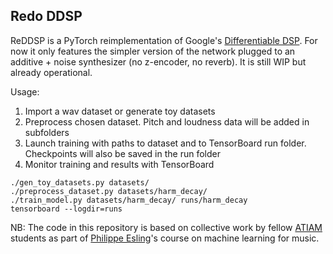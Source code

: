 ## Redo DDSP

ReDDSP is a PyTorch reimplementation of Google's [Differentiable DSP][1]. For now it only features the simpler version of the network plugged to an additive + noise synthesizer (no z-encoder, no reverb). It is still WIP but already operational.

Usage:
1. Import a wav dataset or generate toy datasets
2. Preprocess chosen dataset. Pitch and loudness data will be added in subfolders
3. Launch training with paths to dataset and to TensorBoard run folder. Checkpoints will also be saved in the run folder
4. Monitor training and results with TensorBoard
```shell
./gen_toy_datasets.py datasets/
./preprocess_dataset.py datasets/harm_decay/
./train_model.py datasets/harm_decay/ runs/harm_decay
tensorboard --logdir=runs
```

NB: The code in this repository is based on collective work by fellow [ATIAM][2] students as part of [Philippe Esling][3]'s course on machine learning for music.

[1]: https://openreview.net/pdf?id=B1x1ma4tDr
[2]: http://www.atiam.ircam.fr/en/
[3]: https://esling.github.io/
